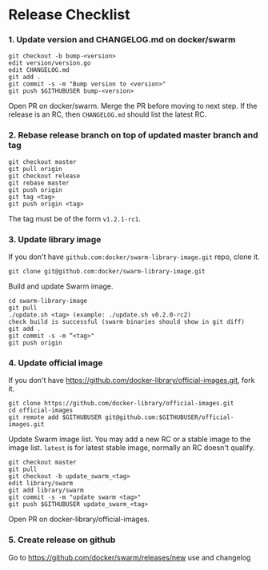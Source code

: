 # Release Checklist

### 1. Update version and CHANGELOG.md on docker/swarm

```
git checkout -b bump-<version>
edit version/version.go
edit CHANGELOG.md
git add .
git commit -s -m "Bump version to <version>"
git push $GITHUBUSER bump-<version>
```

Open PR on docker/swarm. Merge the PR before moving to next step. If the release is an RC, then `CHANGELOG.md` should list the latest RC.

### 2. Rebase release branch on top of updated master branch and tag

```
git checkout master
git pull origin
git checkout release
git rebase master
git push origin
git tag <tag>
git push origin <tag>
```
The tag must be of the form `v1.2.1-rc1`.

### 3. Update library image

If you don't have `github.com:docker/swarm-library-image.git` repo, clone it.

```
git clone git@github.com:docker/swarm-library-image.git
```

Build and update Swarm image.

```
cd swarm-library-image
git pull
./update.sh <tag> (example: ./update.sh v0.2.0-rc2)
check build is successful (swarm binaries should show in git diff)
git add .
git commit -s -m “<tag>"
git push origin
```

### 4. Update official image

If you don't have https://github.com/docker-library/official-images.git, fork it.

```
git clone https://github.com/docker-library/official-images.git
cd official-images
git remote add $GITHUBUSER git@github.com:$GITHUBUSER/official-images.git
```

Update Swarm image list. You may add a new RC or a stable image to the image list. `latest` is for
latest stable image, normally an RC doesn't qualify.

```
git checkout master
git pull
git checkout -b update_swarm_<tag>
edit library/swarm
git add library/swarm
git commit -s -m "update swarm <tag>"
git push $GITHUBUSER update_swarm_<tag>
```

Open PR on docker-library/official-images.

### 5. Create release on github

Go to https://github.com/docker/swarm/releases/new use <tag> and changelog
